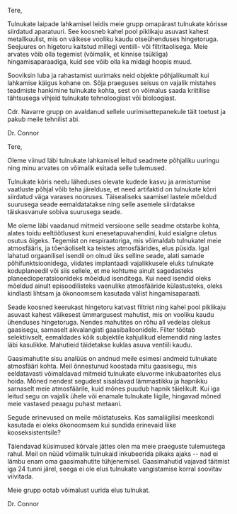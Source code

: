 Tere,

Tulnukate laipade lahkamisel leidis meie grupp omapärast tulnukate
kõrisse siirdatud aparatuuri. See koosneb kahel pool piklikaju asuvast
kahest metallkuulist, mis on väikese vooliku kaudu otseühenduses
hingetoruga. Seejuures on higetoru kaitstud millegi ventiili- või
filtritaolisega. Meie arvates võib olla tegemist (võimalik, et kinnise
tsükliga) hingamisaparaadiga, kuid see võib olla ka midagi hoopis muud.

Sooviksin luba ja rahastamist uurimaks neid objekte põhjalikumalt kui
lahkamise käigus kohane on. Sõja praeguses seisus on vajalik mistahes
teadmiste hankimine tulnukate kohta, sest on võimalus saada kriitilise
tähtsusega vihjeid tulnukate tehnoloogiast või bioloogiast.

Cdr. Navarre grupp on avaldanud sellele uurimisettepanekule täit toetust
ja pakub meile tehnilist abi.

Dr. Connor

Tere,

Oleme viinud läbi tulnukate lahkamisel leitud seadmete põhjaliku uuringu
ning minu arvates on võimalik esitada selle tulemused.

Tulnukate kõris neelu läheduses olevate kudede kasvu ja armistumise
vaatluste põhjal võib teha järelduse, et need artifaktid on tulnukate
kõrri siirdatud väga varases nooruses. Täisealiseks saamisel lastele
mõeldud suurusega seade eemaldatatakse ning selle asemele siirdatakse
täiskasvanule sobiva suurusega seade.

Me oleme läbi vaadanud mitmeid versioone selle seadme otstarbe kohta,
alates toidu eeltöötlusest kuni enesetapuvahendini, kuid esialgne oletus
osutus õigeks. Tegemist on respiraatoriga, mis võimaldab tulnukatel meie
atmosfääris, ja tõenäoliselt ka teistes atmosfäärides, elus püsida. Igal
lahatud orgaanilisel isendil on olnud üks selline seade, alati samade
põhifunktsioonidega, viidates implantaadi vajalikkusele eluks tulnukate
koduplaneedil või siis sellele, et me kohtume ainult sagedasteks
planeedioperatsioonideks mõeldud isenditega. Kui need isendid oleks
mõeldud ainult episoodilisteks vaenulike atmosfääride külastusteks,
oleks kindlasti lihtsam ja ökonoomsem kasutada välist hingamisaparaati.

Seade koosned keerukast hingetoru katvast filtrist ning kahel pool
piklikaju asuvast kahest väikesest ümmargusest mahutist, mis on vooliku
kaudu ühenduses hingetoruga. Nendes mahutites on rõhu all vedelas olekus
gaasisegu, sarnaselt akvalangisti gaasiballoonidele. Filter töötab
selektiivselt, eemaldades kõik subjektile kahjulikud elemendid ning
lastes läbi kasulikke. Mahutieid täidetakse kuklas asuva ventiili kaudu.

Gaasimahutite sisu analüüs on andnud meile esimesi andmeid tulnukate
atmosfääri kohta. Meil õnnestunud koostada mitu gaasisegu, mis
eeldatavasti võimaldavad mitmeid tulnukate eluvorme inkubaatorites elus
hoida. Mõned nendest segudest sisaldavad lämmastikku ja hapnikku
sarnaselt meie atmosfäärile, kuid mõnes puudub hapnik täielikult. Kui
iga leitud segu on vajalik ühele või enamale tulnukate liigile, hingavad
mõned meie vastased peaagu puhast metaani.

Segude erinevused on meile mõistatuseks. Kas samaliigilisi meeskondi
kasutada ei oleks ökonoomsem kui sundida erinevaid liike
kooseksistentsile?

Täiendavad küsimused kõrvale jättes olen ma meie praeguste tulemustega
rahul. Meil on nüüd võimalik tulnukaid inkubeerida pikaks ajaks -- nad
ei lämbu enam oma gaasimahutite tühjenemisel. Gaasimahutid vajavad
täitmist iga 24 tunni järel, seega ei ole elus tulnukate vangistamise
korral soovitav viivitada.

Meie grupp ootab võimalust uurida elus tulnukat.

Dr. Connor